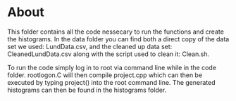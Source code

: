 # About

This folder contains all the code nessecary to run the functions and create the histograms.
In the data folder you can find both a direct copy of the data set we used: LundData.csv,
and the cleaned up data set: CleanedLundData.csv along with the script used to clean it: Clean.sh.

To run the code simply log in to root via command line while in the code folder. 
rootlogon.C will then compile project.cpp which can then be executed by typing project() into the root command line.
The generated histograms can then be found in the histograms folder.
